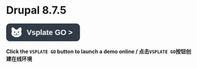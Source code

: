# Drupal 8.7.5

<a href="https://www.vsplate.com/?docker-compose=https://github.com/vsplate/dcenvs/drupal/8.7.5"><img alt="VSPLATE GO" src="https://raw.githubusercontent.com/vsplate/images/master/vsgo_btn.png" width="200px"></a>

**Click the `VSPLATE GO` button to launch a demo online / 点击`VSPLATE GO`按钮创建在线环境**